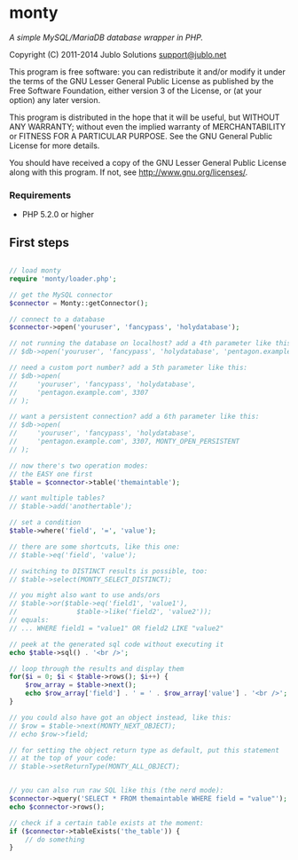 monty
=====
*A simple MySQL/MariaDB database wrapper in PHP.*

Copyright (C) 2011-2014 Jublo Solutions <support@jublo.net>

This program is free software: you can redistribute it and/or modify
it under the terms of the GNU Lesser General Public License as published
by the Free Software Foundation, either version 3 of the License, or
(at your option) any later version.

This program is distributed in the hope that it will be useful,
but WITHOUT ANY WARRANTY; without even the implied warranty of
MERCHANTABILITY or FITNESS FOR A PARTICULAR PURPOSE.  See the
GNU General Public License for more details.

You should have received a copy of the GNU Lesser General Public License
along with this program.  If not, see <http://www.gnu.org/licenses/>.

### Requirements

- PHP 5.2.0 or higher


First steps
-----------

```php

// load monty
require 'monty/loader.php';

// get the MySQL connector
$connector = Monty::getConnector();

// connect to a database
$connector->open('youruser', 'fancypass', 'holydatabase');

// not running the database on localhost? add a 4th parameter like this:
// $db->open('youruser', 'fancypass', 'holydatabase', 'pentagon.example.com');

// need a custom port number? add a 5th parameter like this:
// $db->open(
//     'youruser', 'fancypass', 'holydatabase',
//     'pentagon.example.com', 3307
// );

// want a persistent connection? add a 6th parameter like this:
// $db->open(
//     'youruser', 'fancypass', 'holydatabase',
//     'pentagon.example.com', 3307, MONTY_OPEN_PERSISTENT
// );

// now there's two operation modes:
// the EASY one first
$table = $connector->table('themaintable');

// want multiple tables?
// $table->add('anothertable');

// set a condition
$table->where('field', '=', 'value');

// there are some shortcuts, like this one:
// $table->eq('field', 'value');

// switching to DISTINCT results is possible, too:
// $table->select(MONTY_SELECT_DISTINCT);

// you might also want to use ands/ors
// $table->or($table->eq('field1', 'value1'),
//               $table->like('field2', 'value2'));
// equals:
// ... WHERE field1 = "value1" OR field2 LIKE "value2"

// peek at the generated sql code without executing it
echo $table->sql() . '<br />';

// loop through the results and display them
for($i = 0; $i < $table->rows(); $i++) {
    $row_array = $table->next();
    echo $row_array['field'] . ' = ' . $row_array['value'] . '<br />';
}

// you could also have got an object instead, like this:
// $row = $table->next(MONTY_NEXT_OBJECT);
// echo $row->field;

// for setting the object return type as default, put this statement
// at the top of your code:
// $table->setReturnType(MONTY_ALL_OBJECT);


// you can also run raw SQL like this (the nerd mode):
$connector->query('SELECT * FROM themaintable WHERE field = "value"');
echo $connector->rows();

// check if a certain table exists at the moment:
if ($connector->tableExists('the_table')) {
    // do something
}

```
